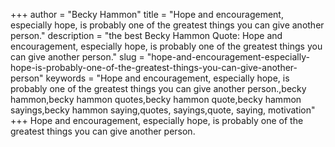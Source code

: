 +++
author = "Becky Hammon"
title = "Hope and encouragement, especially hope, is probably one of the greatest things you can give another person."
description = "the best Becky Hammon Quote: Hope and encouragement, especially hope, is probably one of the greatest things you can give another person."
slug = "hope-and-encouragement-especially-hope-is-probably-one-of-the-greatest-things-you-can-give-another-person"
keywords = "Hope and encouragement, especially hope, is probably one of the greatest things you can give another person.,becky hammon,becky hammon quotes,becky hammon quote,becky hammon sayings,becky hammon saying,quotes, sayings,quote, saying, motivation"
+++
Hope and encouragement, especially hope, is probably one of the greatest things you can give another person.
